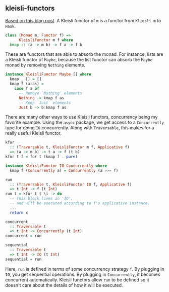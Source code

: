 kleisli-functors
---

[Based on this blog post](https://elvishjerricco.github.io/2016/10/12/kleisli-functors.html). A
Kleisli functor of `m` is a functor from `Kliesli m` to `Hask`.

```haskell
class (Monad m, Functor f) =>
	  KleisliFunctor m f where
  kmap :: (a -> m b) -> f a -> f b
```

These are functors that are able to absorb the monad. For instance,
lists are a Kleisli functor of `Maybe`, because the list functor can
absorb the `Maybe` monad by removing `Nothing` elements.

```haskell
instance KleisliFunctor Maybe [] where
  kmap _ [] = []
  kmap f (a:as) =
    case f a of
	  -- Remove `Nothing` elements
	  Nothing -> kmap f as
	  -- Keep `Just` elements
	  Just b -> b:kmap f as
```

There are many other ways to use Kleisli functors, concurrency being
my favorite example. Using the `async` package, we get access to a
`Concurrently` type for doing `IO` concurrently. Along with
`Traversable`, this makes for a really useful Kleisli functor.

```haskell
kfor
  :: (Traversable t, KleisliFunctor m f, Applicative f)
  => (a -> m b) -> t a -> f (t b)
kfor t f = for t (kmap f . pure)

instance KleisliFunctor IO Concurrently where
  kmap f (Concurrently a) = Concurrently (a >>= f)

run
  :: (Traversable t, KleisliFunctor IO f, Applicative f)
  => t Int -> f (t Int)
run t = kfor t $ \i -> do
  -- This block lives in 'IO',
  -- and will be executed according to f's applicative instance.
  ...
  return x

concurrent
  :: Traversable t
  => t Int -> Concurrently (t Int)
concurrent = run

sequential
  :: Traversable t
  => t Int -> IO (t Int)
sequential = run
```

Here, `run` is defined in terms of some concurrency strategy `f`. By
plugging in `IO`, you get sequential operations. By plugging in
`Concurrently`, it becomes concurrent automatically. Kleisli functors
allow `run` to be defined so it doesn't care about the details of how
it will be executed.
